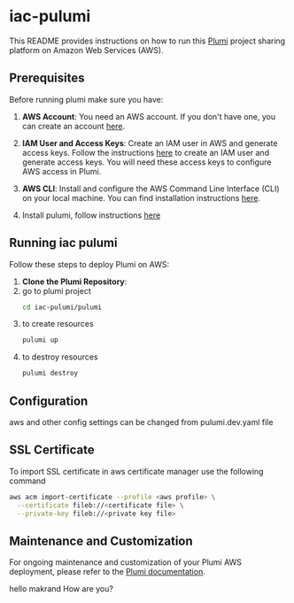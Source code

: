 # iac-pulumi

This README provides instructions on how to run this [Plumi](https://plumi.org/) project sharing platform on Amazon Web Services (AWS).

## Prerequisites

Before running plumi make sure you have:

1. **AWS Account**: You need an AWS account. If you don't have one, you can create an account [here](https://aws.amazon.com/).

2. **IAM User and Access Keys**: Create an IAM user in AWS and generate access keys. Follow the instructions [here](https://docs.aws.amazon.com/IAM/latest/UserGuide/id_credentials_access-keys.html) to create an IAM user and generate access keys. You will need these access keys to configure AWS access in Plumi.

3. **AWS CLI**: Install and configure the AWS Command Line Interface (CLI) on your local machine. You can find installation instructions [here](https://docs.aws.amazon.com/cli/latest/userguide/cli-chap-getting-started.html).
4. Install pulumi, follow instructions [here](https://www.pulumi.com/docs/install/)

## Running iac pulumi

Follow these steps to deploy Plumi on AWS:

1. **Clone the Plumi Repository**:
2. go to plumi project
   ```bash
   cd iac-pulumi/pulumi
   ```
3. to create resources
   ```bash
   pulumi up
   ```
4. to destroy resources
   ```bash
   pulumi destroy
   ```

## Configuration

aws and other config settings can be changed from pulumi.dev.yaml file

## SSL Certificate

To import SSL certificate in aws certificate manager use the following command

```bash
aws acm import-certificate --profile <aws profile> \
  --certificate fileb://<certificate file> \
  --private-key fileb://<private key file>
```

## Maintenance and Customization

For ongoing maintenance and customization of your Plumi AWS deployment, please refer to the [Plumi documentation](https://plumi.readthedocs.io/en/latest/).

hello makrand
How are you?
